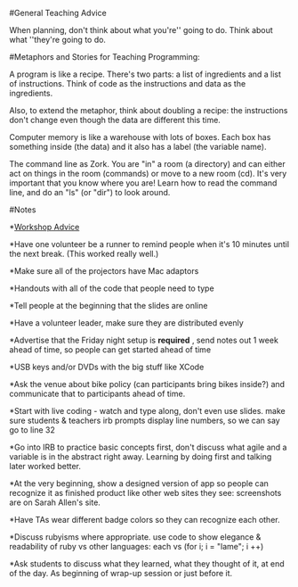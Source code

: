#General Teaching Advice



When planning, don't think about what 
you're'' going to do. Think about what ''they're going to do.


#Metaphors and Stories for Teaching Programming:



A program is like a recipe. There's two parts: a list of ingredients and a list of instructions. Think of code as the instructions and data as the ingredients.


Also, to extend the metaphor, think about doubling a recipe: the instructions don't change even though the data are different this time.


Computer memory is like a warehouse with lots of boxes. Each box has something inside (the data) and it also has a label (the variable name).


The command line as Zork. You are "in" a room (a directory) and can either act on things in the room (commands) or move to a new room (cd). It's very important that you know where you are! Learn how to read the command line, and do an "ls" (or "dir") to look around.


#Notes



*[Workshop Advice](workshop_advice)


*Have one volunteer be a runner to remind people when it's 10 minutes until the next break. (This worked really well.)


*Make sure all of the projectors have Mac adaptors


*Handouts with all of the code that people need to type


*Tell people at the beginning that the slides are online


*Have a volunteer leader, make sure they are distributed evenly


*Advertise that the Friday night setup is 
**required**
, send notes out 1 week ahead of time, so people can get started ahead of time


*USB keys and/or DVDs with the big stuff like XCode


*Ask the venue about bike policy (can participants bring bikes inside?) and communicate that to participants ahead of time.


*Start with live coding - watch and type along, don't even use slides. make sure students & teachers irb prompts display line numbers, so we can say go to line 32


*Go into IRB to practice basic concepts first, don't discuss what agile and a variable is in the abstract right away. Learning by doing first and talking later worked better.


*At the very beginning, show a designed version of app so people can recognize it as finished product like other web sites they see: screenshots are on Sarah Allen's site.


*Have TAs wear different badge colors so they can recognize each other.


*Discuss rubyisms where appropriate. use code to show elegance & readability of ruby vs other languages: each vs (for i; i = "lame"; i ++)


*Ask students to discuss what they learned, what they thought of it, at end of the day. As beginning of wrap-up session or just before it.